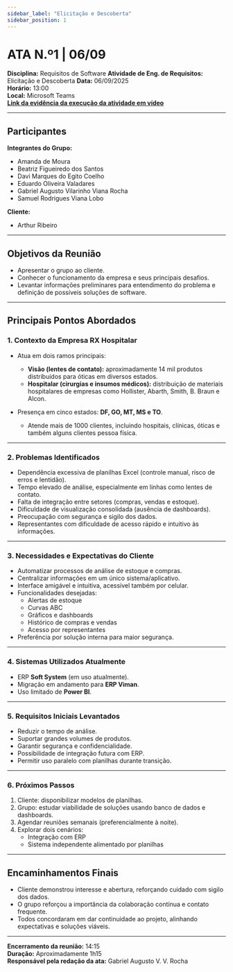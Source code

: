```yaml
---
sidebar_label: "Elicitação e Descoberta"
sidebar_position: 1
---
```

# ATA N.º1 | 06/09

**Disciplina:** Requisitos de Software
**Atividade de Eng. de Requisitos:** Elicitação e Descoberta
**Data:** 06/09/2025  
**Horário:** 13:00  
**Local:** Microsoft Teams   
[**Link da evidência da execução da atividade em vídeo**](https://unbbr.sharepoint.com/:v:/s/BASED/ERC2MUaHLylLjutzLudXJMABwZvFsM2Kf6uBH4gWNIG8Bw?e=iQqA8g&nav=eyJyZWZlcnJhbEluZm8iOnsicmVmZXJyYWxBcHAiOiJTdHJlYW1XZWJBcHAiLCJyZWZlcnJhbFZpZXciOiJTaGFyZURpYWxvZy1MaW5rIiwicmVmZXJyYWxBcHBQbGF0Zm9ybSI6IldlYiIsInJlZmVycmFsTW9kZSI6InZpZXcifX0%3D)  

---

## Participantes  

**Integrantes do Grupo:**  
- Amanda de Moura  
- Beatriz Figueiredo dos Santos  
- Davi Marques do Egito Coelho  
- Eduardo Oliveira Valadares  
- Gabriel Augusto Vilarinho Viana Rocha  
- Samuel Rodrigues Viana Lobo  

**Cliente:**  
- Arthur Ribeiro  

---

## Objetivos da Reunião  
- Apresentar o grupo ao cliente.  
- Conhecer o funcionamento da empresa e seus principais desafios.  
- Levantar informações preliminares para entendimento do problema e definição de possíveis soluções de software.  

---

## Principais Pontos Abordados  

### 1. Contexto da Empresa RX Hospitalar  
- Atua em dois ramos principais:  
  - **Visão (lentes de contato):** aproximadamente 14 mil produtos distribuídos para óticas em diversos estados.  
  - **Hospitalar (cirurgias e insumos médicos):** distribuição de materiais hospitalares de empresas como Hollister, Abarth, Smith, B. Braun e Alcon.  

- Presença em cinco estados: **DF, GO, MT, MS e TO**.  
  - Atende mais de 1000 clientes, incluindo hospitais, clínicas, óticas e também alguns clientes pessoa física.  

---

### 2. Problemas Identificados  
- Dependência excessiva de planilhas Excel (controle manual, risco de erros e lentidão).  
- Tempo elevado de análise, especialmente em linhas como lentes de contato.  
- Falta de integração entre setores (compras, vendas e estoque).  
- Dificuldade de visualização consolidada (ausência de dashboards).  
- Preocupação com segurança e sigilo dos dados.  
- Representantes com dificuldade de acesso rápido e intuitivo às informações.  

---

### 3. Necessidades e Expectativas do Cliente  
- Automatizar processos de análise de estoque e compras.  
- Centralizar informações em um único sistema/aplicativo.  
- Interface amigável e intuitiva, acessível também por celular.  
- Funcionalidades desejadas:  
  - Alertas de estoque  
  - Curvas ABC  
  - Gráficos e dashboards  
  - Histórico de compras e vendas  
  - Acesso por representantes  
- Preferência por solução interna para maior segurança.  

---

### 4. Sistemas Utilizados Atualmente  
- ERP **Soft System** (em uso atualmente).  
- Migração em andamento para **ERP Viman**.  
- Uso limitado de **Power BI**.  

---

### 5. Requisitos Iniciais Levantados  
- Reduzir o tempo de análise.  
- Suportar grandes volumes de produtos.  
- Garantir segurança e confidencialidade.  
- Possibilidade de integração futura com ERP.  
- Permitir uso paralelo com planilhas durante transição.  

---

### 6. Próximos Passos  
1. Cliente: disponibilizar modelos de planilhas.  
2. Grupo: estudar viabilidade de soluções usando banco de dados e dashboards.  
3. Agendar reuniões semanais (preferencialmente à noite).  
4. Explorar dois cenários:  
   - Integração com ERP  
   - Sistema independente alimentado por planilhas  

---

## Encaminhamentos Finais  
- Cliente demonstrou interesse e abertura, reforçando cuidado com sigilo dos dados.  
- O grupo reforçou a importância da colaboração contínua e contato frequente.  
- Todos concordaram em dar continuidade ao projeto, alinhando expectativas e soluções viáveis.  

---

**Encerramento da reunião:** 14:15  
**Duração:** Aproximadamente 1h15  
**Responsável pela redação da ata:** Gabriel Augusto V. V. Rocha  

